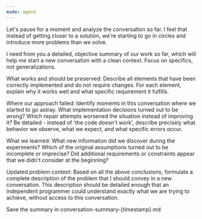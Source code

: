 ```yaml
---
mode: agent
---
```


Let's pause for a moment and analyze the conversation so far. I feel that instead of getting closer to a solution, we're starting to go in circles and introduce more problems than we solve.

I need from you a detailed, objective summary of our work so far, which will help me start a new conversation with a clean context. Focus on specifics, not generalizations.

What works and should be preserved:
Describe all elements that have been correctly implemented and do not require changes. For each element, explain why it works well and what specific requirement it fulfills.

Where our approach failed:
Identify moments in this conversation where we started to go astray. What implementation decisions turned out to be wrong? Which repair attempts worsened the situation instead of improving it? Be detailed - instead of 'the code doesn't work', describe precisely what behavior we observe, what we expect, and what specific errors occur.

What we learned:
What new information did we discover during the experiments? Which of the original assumptions turned out to be incomplete or imprecise? Did additional requirements or constraints appear that we didn't consider at the beginning?

Updated problem context:
Based on all the above conclusions, formulate a complete description of the problem that I should convey in a new conversation. This description should be detailed enough that an independent programmer could understand exactly what we are trying to achieve, without access to this conversation.

Save the summary in conversation-summary-{timestamp}.md